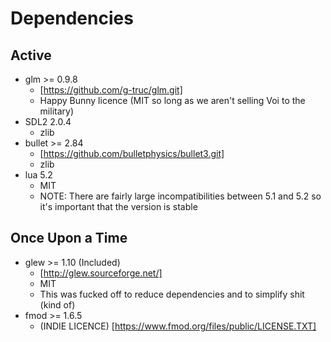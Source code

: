 Dependencies
============

Active
------
- glm >= 0.9.8
	- [https://github.com/g-truc/glm.git]
	- Happy Bunny licence (MIT so long as we aren't selling Voi to the military)
- SDL2 2.0.4
	- zlib
- bullet >= 2.84
	- [https://github.com/bulletphysics/bullet3.git]
	- zlib
- lua 5.2
	- MIT
	- NOTE: There are fairly large incompatibilities between 5.1 and 5.2
		so it's important that the version is stable

Once Upon a Time
----------------
- glew >= 1.10 (Included)
	- [http://glew.sourceforge.net/]
	- MIT
	- This was fucked off to reduce dependencies and to simplify shit (kind of)
- fmod >= 1.6.5
	- (INDIE LICENCE) [https://www.fmod.org/files/public/LICENSE.TXT]
